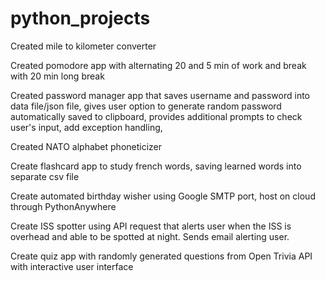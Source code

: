 # python_projects
Created mile to kilometer converter 

Created pomodore app with alternating 20 and 5 min of work and break with 20 min long break

Created password manager app that saves username and password into data file/json file, 
gives user option to generate random password automatically saved to clipboard, 
provides additional prompts to check user's input, add exception handling,  

Created NATO alphabet phoneticizer 

Create flashcard app to study french words, saving learned words into separate csv file

Create automated birthday wisher using Google SMTP port, host on cloud through PythonAnywhere

Create ISS spotter using API request that alerts user when the ISS is overhead and able to be spotted at night. Sends email alerting user.

Create quiz app with randomly generated questions from Open Trivia API with interactive user interface 